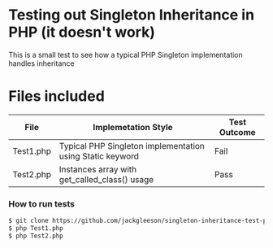 # Testing out Singleton Inheritance in PHP (it doesn't work)


This is a small test to see how a typical PHP Singleton implementation handles inheritance

# Files included

| File | Implemetation Style | Test Outcome |
| ------ | ------ | ------ |
| Test1.php | Typical PHP Singleton implementation using Static keyword | Fail |
| Test2.php | Instances array with get_called_class() usage | Pass |

### How to run tests
```sh
$ git clone https://github.com/jackgleeson/singleton-inheritance-test-php.git
$ php Test1.php
$ php Test2.php
```


